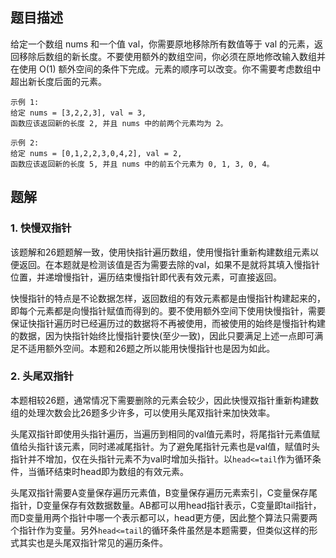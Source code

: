 ## 题目描述

给定一个数组 nums 和一个值 val，你需要原地移除所有数值等于 val 的元素，返回移除后数组的新长度。不要使用额外的数组空间，你必须在原地修改输入数组并在使用 O(1) 额外空间的条件下完成。元素的顺序可以改变。你不需要考虑数组中超出新长度后面的元素。

```
示例 1:
给定 nums = [3,2,2,3], val = 3,
函数应该返回新的长度 2, 并且 nums 中的前两个元素均为 2。

示例 2:
给定 nums = [0,1,2,2,3,0,4,2], val = 2,
函数应该返回新的长度 5, 并且 nums 中的前五个元素为 0, 1, 3, 0, 4。
```

## 题解

### 1. 快慢双指针

​	该题解和26题题解一致，使用快指针遍历数组，使用慢指针重新构建数组元素以便返回。在本题就是检测该值是否为需要去除的val，如果不是就将其填入慢指针位置，并递增慢指针，遍历结束慢指针即代表有效元素，可直接返回。

​	快慢指针的特点是不论数据怎样，返回数组的有效元素都是由慢指针构建起来的，即每个元素都是向慢指针赋值而得到的。要不使用额外空间下使用快慢指针，需要保证快指针遍历时已经遍历过的数据将不再被使用，而被使用的始终是慢指针构建的数据，因为快指针始终比慢指针要快(至少一致)，因此只要满足上述一点即可满足不适用额外空间。本题和26题之所以能用快慢指针也是因为如此。

### 2. 头尾双指针

​	本题相较26题，通常情况下需要删除的元素会较少，因此快慢双指针重新构建数组的处理次数会比26题多少许多，可以使用头尾双指针来加快效率。

​	头尾双指针即使用头指针遍历，当遍历到相同的val值元素时，将尾指针元素值赋值给头指针该元素，同时递减尾指针。为了避免尾指针元素也是val值，赋值时头指针并不增加，仅在头指针元素不为val时增加头指针。以`head<=tail`作为循环条件，当循环结束时head即为数组的有效元素。

​	头尾双指针需要A变量保存遍历元素值，B变量保存遍历元素索引，C变量保存尾指针，D变量保存有效数据数量。AB都可以用head指针表示，C变量即tail指针，而D变量用两个指针中哪一个表示都可以，head更方便，因此整个算法只需要两个指针作为变量。另外`head<=tail`的循环条件虽然是本题需要，但类似这样的形式其实也是头尾双指针常见的遍历条件。